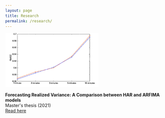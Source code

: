 ```yaml
---
layout: page
title: Research
permalink: /research/
---
```

<img src="https://github.com/ajda-marjanovic/ajda-marjanovic.github.io/blob/master/images/intervals.png?raw=true" width="300">  

**Forecasting Realized Variance: A Comparison between HAR and ARFIMA models**   
Master's thesis (2021)    
[Read here](http://www.cek.ef.uni-lj.si/magister/marjanovic4166-B.pdf)
